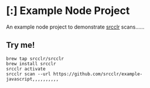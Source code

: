 # [:] Example Node Project

An example node project to demonstrate [srcclr](https://www.srcclr.com) scans......

## Try me!

```
brew tap srcclr/srcclr
brew install srcclr
srcclr activate
srcclr scan --url https://github.com/srcclr/example-javascript,,,,,,,,,,
```
